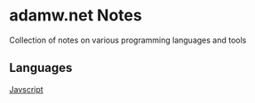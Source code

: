 # adamw.net Notes
Collection of notes on various programming languages and tools

## Languages
[Javscript](/languages/javascript/)